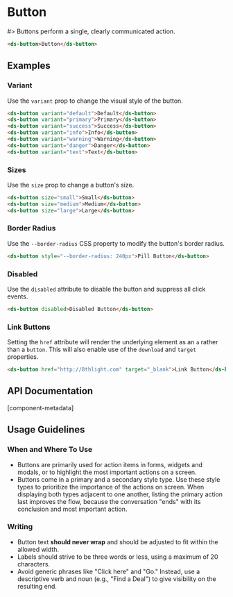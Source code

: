 # Button

#> Buttons perform a single, clearly communicated action.

```html preview expanded
<ds-button>Button</ds-button>
```

## Examples

### Variant

Use the `variant` prop to change the visual style of the button.

```html preview
<ds-button variant="default">Default</ds-button>
<ds-button variant="primary">Primary</ds-button>
<ds-button variant="success">Success</ds-button>
<ds-button variant="info">Info</ds-button>
<ds-button variant="warning">Warning</ds-button>
<ds-button variant="danger">Danger</ds-button>
<ds-button variant="text">Text</ds-button>
```

### Sizes

Use the `size` prop to change a button's size.

```html preview
<ds-button size="small">Small</ds-button>
<ds-button size="medium">Medium</ds-button>
<ds-button size="large">Large</ds-button>
```

### Border Radius

Use the `--border-radius` CSS property to modify the button's border radius.

```html preview
<ds-button style="--border-radius: 240px">Pill Button</ds-button>
```

### Disabled

Use the `disabled` attribute to disable the button and suppress all click events.

```html preview
<ds-button disabled>Disabled Button</ds-button>
```

### Link Buttons

Setting the `href` attribute will render the underlying element as an `a` rather
than a `button`. This will also enable use of the `download` and `target` properties.

```html preview
<ds-button href="http://8thlight.com" target="_blank">Link Button</ds-button>
```

## API Documentation

[component-metadata]

## Usage Guidelines

### When and Where To Use

- Buttons are primarily used for action items in forms, widgets and
  modals, or to highlight the most important actions on a screen.
- Buttons come in a primary and a secondary style type. Use these style types to
  prioritize the importance of the actions on screen. When displaying both types
  adjacent to one another, listing the primary action last improves the flow,
  because the conversation "ends" with its conclusion and most important action.

### Writing

- Button text **should never wrap** and should be adjusted to fit within the
  allowed width.
- Labels should strive to be three words or less, using a maximum of 20
  characters.
- Avoid generic phrases like "Click here" and "Go." Instead, use a descriptive
  verb and noun (e.g., "Find a Deal") to give visibility on the resulting end.
